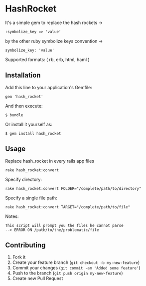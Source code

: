 # HashRocket

It's a simple gem to replace the hash rockets -> 

    :symbolize_key => 'value'

by the other ruby symbolize keys convention ->

    symbolize_key: 'value'

Supported formats: ( rb, erb, html, haml )
  
## Installation

Add this line to your application's Gemfile:

    gem 'hash_rocket'

And then execute:

    $ bundle

Or install it yourself as:

    $ gem install hash_rocket

## Usage

Replace hash_rocket in every rails app files
  
    rake hash_rocket:convert

Specify directory:

    rake hash_rocket:convert FOLDER="/complete/path/to/directory"

Specify a single file path:
    
    rake hash_rocket:convert TARGET="/complete/path/to/file"

Notes:

    This script will prompt you the files he cannot parse
    --> ERROR ON /path/to/the/problematic/file
## Contributing

1. Fork it
2. Create your feature branch (`git checkout -b my-new-feature`)
3. Commit your changes (`git commit -am 'Added some feature'`)
4. Push to the branch (`git push origin my-new-feature`)
5. Create new Pull Request
